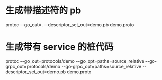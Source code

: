 # 生成带描述符的 pb

protoc --go_out=. --descriptor_set_out=demo.pb demo.proto

# 生成带有 service 的桩代码

protoc --go_out=protocols/demo --go_opt=paths=source_relative --go-grpc_out=protocols/demo --go-grpc_opt=paths=source_relative --descriptor_set_out=demo.pb demo.proto
